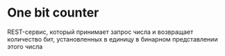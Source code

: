 # One bit counter

REST-сервис, который принимает запрос числа и возвращает количество бит, установленных в единицу в бинарном представлении этого числа
